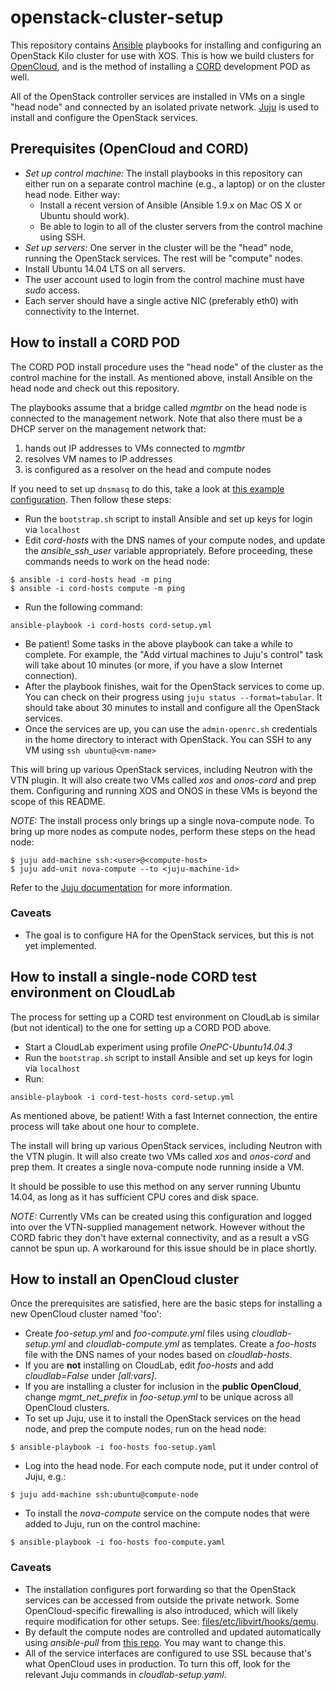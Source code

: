 # openstack-cluster-setup
This repository contains [Ansible](http://docs.ansible.com) playbooks for installing and configuring an OpenStack Kilo cluster
for use with XOS. This is how we build clusters for [OpenCloud](http://opencloud.us), and is the method of
installing a [CORD](http://cord.onosproject.org) development POD as well.

All of the OpenStack controller services are installed in VMs on a
single "head node" and connected by an isolated private network. [Juju](http://www.ubuntu.com/cloud/tools/juju) is used
to install and configure the OpenStack services.

## Prerequisites (OpenCloud and CORD)

* *Set up control machine:* The install playbooks in this repository can either run on a
  separate control machine (e.g., a laptop) or on the cluster head node.  Either way:
  * Install a recent version of Ansible (Ansible 1.9.x on Mac OS X or Ubuntu should work).
  * Be able to login to all of the cluster servers from the control machine using SSH.
* *Set up servers:* One server in the cluster will be the "head" node, running the OpenStack
  services.  The rest will be "compute" nodes.  
 * Install Ubuntu 14.04 LTS on all servers.
 * The user account used to login from the control machine must have *sudo* access.
 * Each server should have a single active NIC (preferably eth0) with connectivity to the
   Internet.

## How to install a CORD POD

The CORD POD install procedure uses the "head node" of the cluster as the control machine
for the install.  As mentioned above, install Ansible on the head node and check out this repository.

The playbooks assume that a bridge called *mgmtbr* on the head node is connected to the management
network.  Note that also there must be a DHCP server on the management network that:
 1. hands out IP addresses to VMs connected to *mgmtbr*
 2. resolves VM names to IP addresses
 3. is configured as a resolver on the head and compute nodes

If you need to set up `dnsmasq` to do this,
take a look at [this example configuration](files/etc/dnsmasq.d/cord).
Then follow these steps:

* Run the `bootstrap.sh` script to install Ansible and set up keys for login via `localhost`
* Edit *cord-hosts* with the DNS names of your compute nodes, and update the *ansible_ssh_user*
variable appropriately.  Before proceeding, these commands needs to work on the head node:
```
$ ansible -i cord-hosts head -m ping
$ ansible -i cord-hosts compute -m ping
```
* Run the following command:
```
ansible-playbook -i cord-hosts cord-setup.yml
```
* Be patient!  Some tasks in the above playbook can take a while to complete.  For example, 
  the "Add virtual machines to Juju's control" task will take about 10 minutes (or more, if you have a 
  slow Internet connection).
* After the playbook finishes, wait for the OpenStack services to come up.  You can check on their progress
  using `juju status --format=tabular`.  It should take about 30 minutes to install and configure all the OpenStack services.
* Once the services are up, you can use the `admin-openrc.sh` credentials in the home directory to
  interact with OpenStack.  You can SSH to any VM using `ssh ubuntu@<vm-name>`

This will bring up various OpenStack services, including Neutron with the VTN plugin.  It will also create
two VMs called *xos* and *onos-cord* and prep them. Configuring and running XOS and ONOS in these VMs is beyond
the scope of this README.

*NOTE:* The install process only brings up a single nova-compute node.  To bring up more nodes
as compute nodes, perform these steps on the head node:
```
$ juju add-machine ssh:<user>@<compute-host>
$ juju add-unit nova-compute --to <juju-machine-id>
```
Refer to the [Juju documentation](https://jujucharms.com/docs/stable/config-manual)
for more information.

### Caveats

* The goal is to configure HA for the OpenStack services, but this is not yet implemented.

## How to install a single-node CORD test environment on CloudLab

The process for setting up a CORD test environment on CloudLab is similar (but
not identical) to the one for setting up a CORD POD above.

* Start a CloudLab experiment using profile *OnePC-Ubuntu14.04.3*
* Run the `bootstrap.sh` script to install Ansible and set up keys for login via `localhost`
* Run:
```
ansible-playbook -i cord-test-hosts cord-setup.yml
```
As mentioned above, be patient!  With a fast Internet connection, the entire process will take about
one hour to complete.

The install will bring up various OpenStack services, including Neutron with the VTN plugin.  It will also create
two VMs called *xos* and *onos-cord* and prep them.  It creates a single nova-compute
node running inside a VM.  

It should be possible to use this method on any server running Ubuntu 14.04, as long as it has
sufficient CPU cores and disk space.

*NOTE:* Currently VMs can be created using this configuration and logged into over the
VTN-supplied management network.  However without the CORD fabric they don't have external
connectivity, and as a result a vSG cannot be spun up.  A workaround for this issue
should be in place shortly.

## How to install an OpenCloud cluster

Once the prerequisites are satisfied, here are the basic steps for installing a new OpenCloud cluster named 'foo':

* Create *foo-setup.yml* and *foo-compute.yml* files using *cloudlab-setup.yml* and *cloudlab-compute.yml* as templates.  Create a *foo-hosts* file with the DNS names of your nodes based on *cloudlab-hosts*.
* If you are **not** installing on CloudLab, edit *foo-hosts* and add *cloudlab=False*
under *[all:vars]*.  
* If you are installing a cluster for inclusion in the **public OpenCloud**, change *mgmt_net_prefix* in *foo-setup.yml* to be unique across all OpenCloud clusters.
* To set up Juju, use it to install the OpenStack services on the head node, and prep the compute nodes, run on the head node:
```
$ ansible-playbook -i foo-hosts foo-setup.yaml
```
* Log into the head node.  For each compute node, put it under control of Juju, e.g.:
```
$ juju add-machine ssh:ubuntu@compute-node
```
* To install the *nova-compute* service on the compute nodes that were added to Juju, run on the control machine:
```
$ ansible-playbook -i foo-hosts foo-compute.yaml
```

### Caveats

* The installation configures port forwarding so that the OpenStack services can be accessed from outside the private network. Some OpenCloud-specific firewalling is also introduced, which will likely require modification for other setups.  See: [files/etc/libvirt/hooks/qemu](https://github.com/andybavier/opencloud-cluster-setup/blob/master/files/etc/libvirt/hooks/qemu).
* By default the compute nodes are controlled and updated automatically using *ansible-pull* from [this repo](https://github.com/andybavier/opencloud-nova-compute-ansible).  You may want to change this.
* All of the service interfaces are configured to use SSL because that's what OpenCloud uses in production.  To turn this off, look for the relevant Juju commands in *cloudlab-setup.yaml*.
